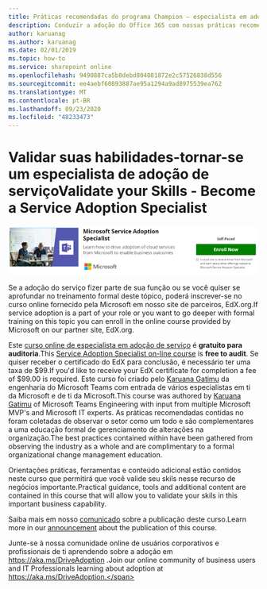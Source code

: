 ```yaml
---
title: Práticas recomendadas do programa Champion – especialista em adoção do serviço
description: Conduzir a adoção do Office 365 com nossas práticas recomendadas de programa de Champion
author: karuanag
ms.author: karuanag
ms.date: 02/01/2019
ms.topic: how-to
ms.service: sharepoint online
ms.openlocfilehash: 9490887ca5b8debd804081872e2c57526838d556
ms.sourcegitcommit: ee4aebf60893887ae95a1294a9ad8975539ea762
ms.translationtype: MT
ms.contentlocale: pt-BR
ms.lasthandoff: 09/23/2020
ms.locfileid: "48233473"
---
```

# <a name="validate-your-skills---become-a-service-adoption-specialist"></a><span data-ttu-id="b6101-103">Validar suas habilidades-tornar-se um especialista de adoção de serviço</span><span class="sxs-lookup"><span data-stu-id="b6101-103">Validate your Skills - Become a Service Adoption Specialist</span></span>

![Curso de especialista de adoção de serviço](media/champs_sascourse.png)

<span data-ttu-id="b6101-105">Se a adoção do serviço fizer parte de sua função ou se você quiser se aprofundar no treinamento formal deste tópico, poderá inscrever-se no curso online fornecido pela Microsoft em nosso site de parceiros, EdX.org.</span><span class="sxs-lookup"><span data-stu-id="b6101-105">If service adoption is a part of your role or you want to go deeper with formal training on this topic you can enroll in the online course provided by Microsoft on our partner site, EdX.org.</span></span> 

<span data-ttu-id="b6101-106">Este [curso online de especialista em adoção de serviço](https://aka.ms/AdoptionCert) é **gratuito para auditoria**.</span><span class="sxs-lookup"><span data-stu-id="b6101-106">This [Service Adoption Specialist on-line course](https://aka.ms/AdoptionCert) is **free to audit**.</span></span>  <span data-ttu-id="b6101-107">Se quiser receber o certificado do EdX para conclusão, é necessário ter uma taxa de $99.</span><span class="sxs-lookup"><span data-stu-id="b6101-107">If you'd like to receive your EdX certificate for completion a fee of $99.00 is required.</span></span>  <span data-ttu-id="b6101-108">Este curso foi criado pelo [Karuana Gatimu](https://linkedin.com/in/karuanagatimu) da engenharia do Microsoft Teams com entrada de vários especialistas em ti da Microsoft e de ti da Microsoft.</span><span class="sxs-lookup"><span data-stu-id="b6101-108">This course was authored by [Karuana Gatimu](https://linkedin.com/in/karuanagatimu) of Microsoft Teams Engineering with input from multiple Microsoft MVP's and Microsoft IT experts.</span></span>  <span data-ttu-id="b6101-109">As práticas recomendadas contidas no foram coletadas de observar o setor como um todo e são complementares a uma educação formal de gerenciamento de alterações na organização.</span><span class="sxs-lookup"><span data-stu-id="b6101-109">The best practices contained within have been gathered from observing the industry as a whole and are complimentary to a formal organizational change management education.</span></span>  

<span data-ttu-id="b6101-110">Orientações práticas, ferramentas e conteúdo adicional estão contidos neste curso que permitirá que você valide seu skils nesse recurso de negócios importante.</span><span class="sxs-lookup"><span data-stu-id="b6101-110">Practical guidance, tools and additional content are contained in this course that will allow you to validate your skils in this important business capability.</span></span>  

<span data-ttu-id="b6101-111">Saiba mais em nosso [comunicado](https://aka.ms/AdoptionCertAnnouncement) sobre a publicação deste curso.</span><span class="sxs-lookup"><span data-stu-id="b6101-111">Learn more in our [announcement](https://aka.ms/AdoptionCertAnnouncement) about the publication of this course.</span></span> 

<span data-ttu-id="b6101-112">Junte-se à nossa comunidade online de usuários corporativos e profissionais de ti aprendendo sobre a adoção em https://aka.ms/DriveAdoption .</span><span class="sxs-lookup"><span data-stu-id="b6101-112">Join our online community of business users and IT Professionals learning about adoption at https://aka.ms/DriveAdoption.</span></span> 